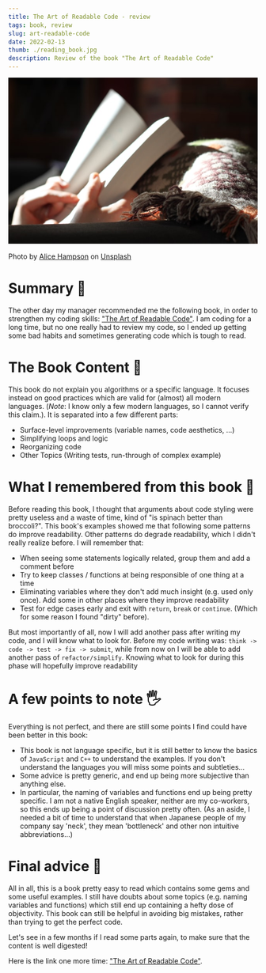 ```yaml
---
title: The Art of Readable Code - review
tags: book, review
slug: art-readable-code
date: 2022-02-13
thumb: ./reading_book.jpg
description: Review of the book "The Art of Readable Code"
---
```


![Reading a book](./reading_book.jpg)

Photo by [Alice Hampson](https://unsplash.com/@alice_hampson?utm_source=unsplash&utm_medium=referral&utm_content=creditCopyText") on [Unsplash](https://unsplash.com/s/photos/learning-books?utm_source=unsplash&utm_medium=referral&utm_content=creditCopyText)

# Summary 🔖

The other day my manager recommended me the following book, in order to strengthen my coding skills: ["The Art of Readable Code"](https://www.oreilly.com/library/view/the-art-of/9781449318482/).
I am coding for a long time, but no one really had to review my code, so I ended up getting some bad habits and sometimes generating code which is tough to read.

# The Book Content 📙

This book do not explain you algorithms or a specific language. It focuses instead on good practices which are valid for (almost) all modern languages. (_Note_: I know only a few modern languages, so I cannot verify this claim.).
It is separated into a few different parts:

- Surface-level improvements (variable names, code aesthetics, ...)
- Simplifying loops and logic
- Reorganizing code
- Other Topics (Writing tests, run-through of complex example)

# What I remembered from this book 🤔

Before reading this book, I thought that arguments about code styling were pretty useless and a waste of time, kind of "is spinach better than broccoli?".
This book's examples showed me that following some patterns do improve readability. Other patterns do degrade readability, which I didn't really realize before.
I will remember that:

- When seeing some statements logically related, group them and add a comment before
- Try to keep classes / functions at being responsible of one thing at a time
- Eliminating variables where they don't add much insight (e.g. used only once). Add some in other places where they improve readability
- Test for edge cases early and exit with `return`, `break` or `continue`. (Which for some reason I found "dirty" before).

But most importantly of all, now I will add another pass after writing my code, and I will know what to look for.
Before my code writing was: `think -> code -> test -> fix -> submit`, while from now on I will be able to add another pass of `refactor/simplify`. Knowing what to look for during this phase will hopefully improve readability

# A few points to note 🖐️

Everything is not perfect, and there are still some points I find could have been better in this book:

- This book is not language specific, but it is still better to know the basics of `JavaScript` and `C++` to understand the examples. If you don't understand the languages you will miss some points and subtleties...
- Some advice is pretty generic, and end up being more subjective than anything else.
- In particular, the naming of variables and functions end up being pretty specific. I am not a native English speaker, neither are my co-workers, so this ends up being a point of discussion pretty often. (As an aside, I needed a bit of time to understand that when Japanese people of my company say 'neck', they mean 'bottleneck' and other non intuitive abbreviations...)

# Final advice 👏

All in all, this is a book pretty easy to read which contains some gems and some useful examples. I still have doubts about some topics (e.g. naming variables and functions) which still end up containing a hefty dose of objectivity. This book can still be helpful in avoiding big mistakes, rather than trying to get the perfect code.

Let's see in a few months if I read some parts again, to make sure that the content is well digested!

Here is the link one more time: ["The Art of Readable Code"](https://www.oreilly.com/library/view/the-art-of/9781449318482/).
